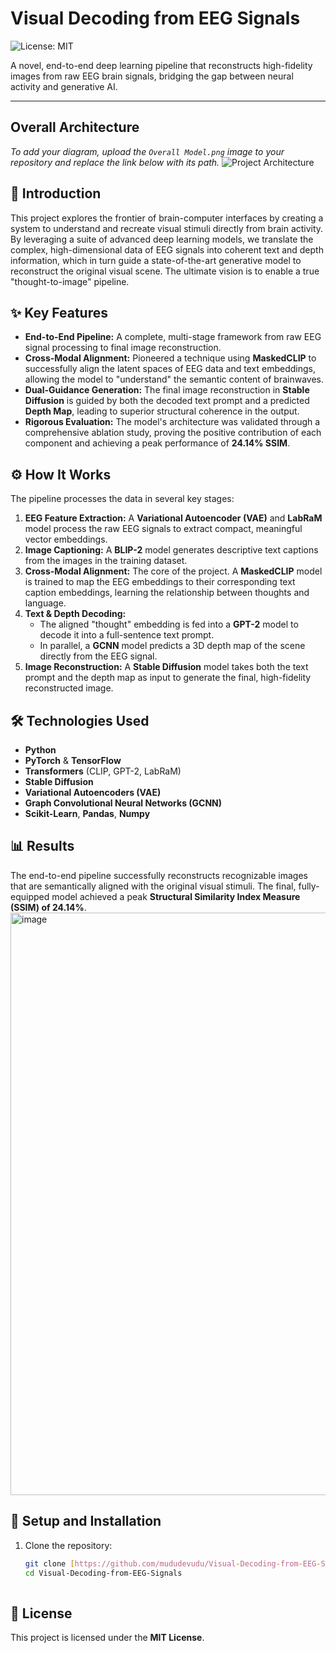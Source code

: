# Visual Decoding from EEG Signals

![License: MIT](https://img.shields.io/badge/License-MIT-yellow.svg)

A novel, end-to-end deep learning pipeline that reconstructs high-fidelity images from raw EEG brain signals, bridging the gap between neural activity and generative AI.

---

## Overall Architecture

*To add your diagram, upload the `Overall Model.png` image to your repository and replace the link below with its path.*
![Project Architecture](Overall_Model.png)

## 📖 Introduction

This project explores the frontier of brain-computer interfaces by creating a system to understand and recreate visual stimuli directly from brain activity. By leveraging a suite of advanced deep learning models, we translate the complex, high-dimensional data of EEG signals into coherent text and depth information, which in turn guide a state-of-the-art generative model to reconstruct the original visual scene. The ultimate vision is to enable a true "thought-to-image" pipeline.

## ✨ Key Features

- **End-to-End Pipeline:** A complete, multi-stage framework from raw EEG signal processing to final image reconstruction.
- **Cross-Modal Alignment:** Pioneered a technique using **MaskedCLIP** to successfully align the latent spaces of EEG data and text embeddings, allowing the model to "understand" the semantic content of brainwaves.
- **Dual-Guidance Generation:** The final image reconstruction in **Stable Diffusion** is guided by both the decoded text prompt and a predicted **Depth Map**, leading to superior structural coherence in the output.
- **Rigorous Evaluation:** The model's architecture was validated through a comprehensive ablation study, proving the positive contribution of each component and achieving a peak performance of **24.14% SSIM**.

## ⚙️ How It Works

The pipeline processes the data in several key stages:

1.  **EEG Feature Extraction:** A **Variational Autoencoder (VAE)** and **LabRaM** model process the raw EEG signals to extract compact, meaningful vector embeddings.
2.  **Image Captioning:** A **BLIP-2** model generates descriptive text captions from the images in the training dataset.
3.  **Cross-Modal Alignment:** The core of the project. A **MaskedCLIP** model is trained to map the EEG embeddings to their corresponding text caption embeddings, learning the relationship between thoughts and language.
4.  **Text & Depth Decoding:**
    - The aligned "thought" embedding is fed into a **GPT-2** model to decode it into a full-sentence text prompt.
    - In parallel, a **GCNN** model predicts a 3D depth map of the scene directly from the EEG signal.
5.  **Image Reconstruction:** A **Stable Diffusion** model takes both the text prompt and the depth map as input to generate the final, high-fidelity reconstructed image.

## 🛠️ Technologies Used

- **Python**
- **PyTorch** & **TensorFlow**
- **Transformers** (CLIP, GPT-2, LabRaM)
- **Stable Diffusion**
- **Variational Autoencoders (VAE)**
- **Graph Convolutional Neural Networks (GCNN)**
- **Scikit-Learn**, **Pandas**, **Numpy**

## 📊 Results

The end-to-end pipeline successfully reconstructs recognizable images that are semantically aligned with the original visual stimuli. The final, fully-equipped model achieved a peak **Structural Similarity Index Measure (SSIM) of 24.14%**.
<img width="2277" height="932" alt="image" src="https://github.com/user-attachments/assets/e14d6e7b-ac82-4b1a-96fb-b8769df09c74" />



## 🚀 Setup and Installation

1.  Clone the repository:
    ```bash
    git clone [https://github.com/mududevudu/Visual-Decoding-from-EEG-Signals.git](https://github.com/mududevudu/Visual-Decoding-from-EEG-Signals.git)
    cd Visual-Decoding-from-EEG-Signals
   
## 📄 License

This project is licensed under the **MIT License**.

